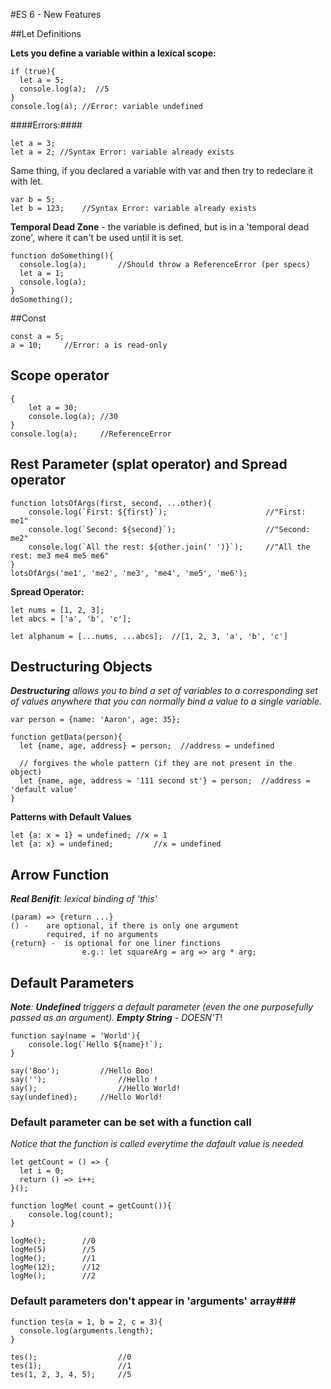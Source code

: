 #ES 6 - New Features

##Let Definitions
	
__Lets you define a variable within a lexical scope:__

	if (true){
	  let a = 5;
	  console.log(a);  //5
	}
	console.log(a);	//Error: variable undefined

####Errors:####
	
	let a = 3;
	let a = 2; //Syntax Error: variable already exists

Same thing, if you declared a variable with var and then try to redeclare it with let.

	var b = 5;
	let b = 123;	//Syntax Error: variable already exists
	
__Temporal Dead Zone__
	- the variable is defined, but is in a 'temporal dead zone', where it can't be used until it is set.

	function doSomething(){
	  console.log(a);		//Should throw a ReferenceError (per specs)
	  let a = 1;
	  console.log(a);
	}
	doSomething();

##Const

	const a = 5;
	a = 10;		//Error: a is read-only
	
## Scope operator
	
	{
		let a = 30;
		console.log(a);	//30
	}
	console.log(a);		//ReferenceError
	
## Rest Parameter (splat operator) and Spread operator

	function lotsOfArgs(first, second, ...other){
		console.log(`First: ${first}`);	                     //"First: me1"
		console.log(`Second: ${second}`);	                 //"Second: me2"
		console.log(`All the rest: ${other.join(' ')}`);     //"All the rest: me3 me4 me5 me6"
	}
	lotsOfArgs('me1', 'me2', 'me3', 'me4', 'me5', 'me6');

__Spread Operator:__

	let nums = [1, 2, 3];
	let abcs = ['a', 'b', 'c'];
	
	let alphanum = [...nums, ...abcs];	//[1, 2, 3, 'a', 'b', 'c']

## Destructuring Objects

_**Destructuring** allows you to bind a set of variables to a corresponding set of values anywhere that you can normally bind a value to a single variable._

	var person = {name: 'Aaron', age: 35};
	
	function getData(person){
	  let {name, age, address} = person;  //address = undefined
	  
	  // forgives the whole pattern (if they are not present in the object)
	  let {name, age, address = '111 second st'} = person;  //address = 'default value'
	}
	
__Patterns with Default Values__

	let {a: x = 1} = undefined;	//x = 1
	let {a: x} = undefined;			//x = undefined
	
## Arrow Function

_**Real Benifit**: lexical binding of 'this'_

	(param) => {return ...}
	() - 	are optional, if there is only one argument
			required, if no arguments
	{return} - 	is optional for one liner finctions
					e.g.: let squareArg = arg => arg * arg;

## Default Parameters

_**Note**: **Undefined** triggers a default parameter (even the one purposefully passed as an argument). **Empty String** - DOESN'T_!

	function say(name = 'World'){
		console.log(`Hello ${name}!`);
	}
	
	say('Boo');			//Hello Boo!
	say('');				//Hello !
	say();					//Hello World!
	say(undefined);		//Hello World!

### Default parameter can be set with a function call
_Notice that the function is called everytime the dafault value is needed_

	let getCount = () => {
	  let i = 0;
      return () => i++;
    }();

	function logMe( count = getCount()){
		console.log(count);
	}

	logMe();		//0
	logMe(5)		//5
	logMe();		//1
	logMe(12);		//12
	logMe();		//2
	
### Default parameters don't appear in 'arguments' array###

	function tes(a = 1, b = 2, c = 3){
	  console.log(arguments.length);
	}
	
	tes();					//0
	tes(1);					//1
	tes(1, 2, 3, 4, 5);		//5